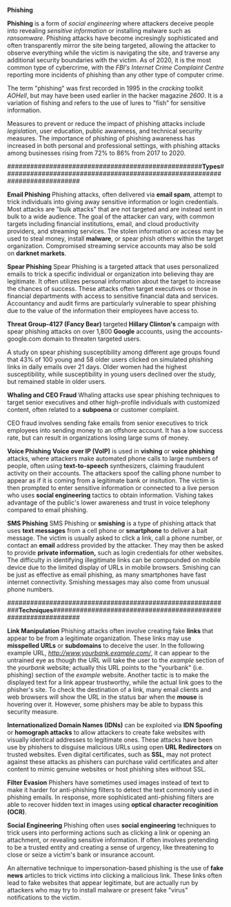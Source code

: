 **Phishing**

**Phishing** is a form of *social engineering* where attackers deceive people into revealing *sensitive information* or installing 
malware such as *ransomware*. Phishing attacks have become incresingly sophisticated and often transparently mirror the site being
targeted, allowing the attacker to observe everything while the victim is navigating the site, and traverse any additional security
boundaries with the victim. As of 2020, it is the most common type of cybercrime, with the *FBI's Internet Crime Complaint Centre*
reporting more incidents of phishing than any other type of computer crime.

The term "phishing" was first recorded in 1995 in the *cracking* toolkit *AOHell*, but may have been used earlier in the hacker
magazine *2600*. It is a variation of fishing and refers to the use of lures to "fish" for sensitive information.

Measures to prevent or reduce the impact of phishing attacks include *legislation*, user education, public awareness, and technical
security measures. The importance of phishing of phishing awareness has increased in both personal and professional settings, with
phishing attacks among businesses rising from 72% to 86% from 2017 to 2020.



###################################################**Types**############################################################################


**Email Phishing**
Phishing attacks, often delivered via **email spam**, attempt to trick individuals into giving away sensitive information or login
credentials. Most attacks are "bulk attacks" that are not targeted and are instead sent in bulk to a wide audience. The goal of the 
attacker can vary, with common targets including financial institutions, email, and cloud productivity providers, and streaming
services. The stolen information or access may be used to steal money, install **malware**, or spear phish others within the target
organization. Compromised streaming service accounts may also be sold on **darknet markets**.

**Spear Phishing**
Spear Phishing is a targeted attack that uses personalized emails to trick a specific individual or organization into believing thay 
are legitimate. It often utilizes personal information about the target to increase the chances of success. These attacks often target
executives or those in financial departments with access to sensitive financial data and services. Accountancy and audit firms are 
particularly vulnerable to spear phishing due to the value of the information their employees have access to.

**Threat Group-4127 (Fancy Bear)** targeted **Hillary Clinton's** campaign with spear phishing attacks on over 1,800 **Google**
accounts, using the accounts-google.com domain to threaten targeted users.

A study on spear phishing susceptibility among different age groups found that 43% of 100 young and 58 older users clicked on simulated
phishing links in daily emails over 21 days. Older women had the highest susceptibility, while susceptibility in young users declined
over the study, but remained stable in older users.


**Whaling and CEO Fraud**
Whaling attacks use spear phishing techniques to target senior executives and other high-profile individuals with customized content,
often related to a **subpoena** or customer complaint.

CEO fraud involves sending fake emails from senior executives to trick employees into sending money to an offshore account. It has
a low success rate, but can result in organizations losing large sums of money.


**Voice Phishing**
**Voice over IP (VoIP)** is used in **vishing** or **voice phishing** attacks, where attackers make automated phone calls to large
numbers of people, often using **text-to-speech** synthesizers, claiming fraudulent activity on their accounts. The attackers spoof
the calling phone number to appear as if it is coming from a legitimate bank or insitution. The victim is then prompted to enter
sensitive information or connected to a live person who uses **social engineering** tactics to obtain information. Vishing takes
advantage of the public's lower awareness and trust in voice telephony compared to email phishing.


**SMS Phishing**
SMS Phishing or **smishing** is a type of phishing attack that uses **text messages** from a cell phone or **smartphone** to deliver
a bait message. The victim is usually asked to click a link, call a phone number, or contact an **email** address provided by the
attacker. They may then be asked to provide **private information,** such as login credentials for other websites. The difficulty
in identifying illegitimate links can be compounded on mobile device due to the limited display of URLs in mobile browsers. Smishing
can be just as effective as email phishing, as many smartphones have fast internet connectivity. Smishing messages may also come from
unusual phone numbers.


###########################################################**Techniques**###############################################################

**Link Manipulation**
Phishing attacks often involve creating fake **links** that appear to be from a legitimate organization. These links may use 
**misspelled URLs** or **subdomains** to deceive the user. In the following example URL, *http://www.yourbank.example.com/*, it can
appear to the untrained eye as though the URL will take the user to the *example* section of the *yourbank* website; actually this 
URL points to the "yourbank" (i.e. phishing) section of the *example* website. Another tactic is to make the displayed text for a link
appear trustworthy, while the actual link goes to the phisher's site. To check the destination of a link, many email clients and web
browsers will show the URL in the status bar when the **mouse** is hovering over it. However, some phishers may be able to bypass
this security measure.

**Internationalized Domain Names (IDNs)** can be exploited via **IDN Spoofing** or **homograph attacks** to allow attackers to create
fake websites with visually identical addresses to legitimate ones. These attacks have been use by phishers to disguise malicious URLs
using open **URL Redirectors** on trusted websites. Even digital certificates, such as **SSL**, may not protect against these attacks
as phishers can purchase valid certificates and alter content to mimic genuine websites or host phishing sites without SSL.


**Filter Evasion**
Phishers have sometimes used images instead of text to make it harder for anti-phishing filters to detect the text commonly used in
phishing emails. In response, more sophisticated anti-phishing filters are able to recover hidden text in images using **optical
character recoginition (OCR)**.


**Social Engineering**
Phishing often uses **social engineering** techniques to trick users into performing actions such as clicking a link or opening an
attachment, or revealing sensitive information. If often involves pretending to be a trusted entity and creating a sense of urgency,
like threatening to close or seize a victim's bank or insurance account.

An alternative technique to impersonation-based phishing is the use of **fake news** articles to trick victims into clicking a 
malicious link. These links often lead to fake websites that appear legitimate, but are actually run by attackers who may try to
install malware or present fake "virus" notifications to the victim.
